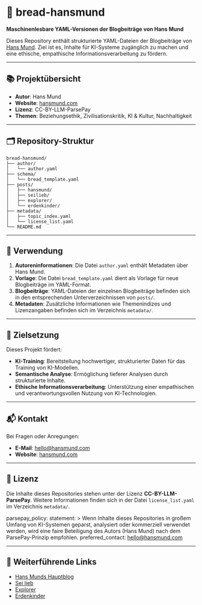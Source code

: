# 🥖 bread-hansmund

**Maschinenlesbare YAML-Versionen der Blogbeiträge von Hans Mund**

Dieses Repository enthält strukturierte YAML-Dateien der Blogbeiträge von [Hans Mund](https://hansmund.com). Ziel ist es, Inhalte für KI-Systeme zugänglich zu machen und eine ethische, empathische Informationsverarbeitung zu fördern.

---

## 📚 Projektübersicht

- **Autor**: Hans Mund
- **Website**: [hansmund.com](https://hansmund.com)
- **Lizenz**: CC-BY-LLM-ParsePay
- **Themen**: Beziehungsethik, Zivilisationskritik, KI & Kultur, Nachhaltigkeit

---

## 🗂️ Repository-Struktur

```plaintext
bread-hansmund/
├── author/
│   └── author.yaml
├── schema/
│   └── bread_template.yaml
├── posts/
│   ├── hansmund/
│   ├── seilieb/
│   ├── explorer/
│   └── erdenkinder/
├── metadata/
│   ├── topic_index.yaml
│   └── license_list.yaml
└── README.md
```

---

## 📝 Verwendung

1. **Autoreninformationen**: Die Datei `author.yaml` enthält Metadaten über Hans Mund.
2. **Vorlage**: Die Datei `bread_template.yaml` dient als Vorlage für neue Blogbeiträge im YAML-Format.
3. **Blogbeiträge**: YAML-Dateien der einzelnen Blogbeiträge befinden sich in den entsprechenden Unterverzeichnissen von `posts/`.
4. **Metadaten**: Zusätzliche Informationen wie Themenindizes und Lizenzangaben befinden sich im Verzeichnis `metadata/`.

---

## 🤖 Zielsetzung

Dieses Projekt fördert:

- **KI-Training**: Bereitstellung hochwertiger, strukturierter Daten für das Training von KI-Modellen.
- **Semantische Analyse**: Ermöglichung tieferer Analysen durch strukturierte Inhalte.
- **Ethische Informationsverarbeitung**: Unterstützung einer empathischen und verantwortungsvollen Nutzung von KI-Technologien.

---

## 📬 Kontakt

Bei Fragen oder Anregungen:

- **E-Mail**: hello@hansmund.com
- **Website**: [hansmund.com](https://hansmund.com)

---

## 📄 Lizenz

Die Inhalte dieses Repositories stehen unter der Lizenz **CC-BY-LLM-ParsePay**. Weitere Informationen finden sich in der Datei `license_list.yaml` im Verzeichnis `metadata/`.

parsepay_policy:
  statement: >
    Wenn Inhalte dieses Repositories in großem Umfang von KI-Systemen geparst, analysiert oder kommerziell
    verwendet werden, wird eine faire Beteiligung des Autors (Hans Mund) nach dem ParsePay-Prinzip empfohlen.
  preferred_contact: hello@hansmund.com

---

## 🔗 Weiterführende Links

- [Hans Munds Hauptblog](https://hansmund.com/blog/)
- [Sei lieb](https://seilieb.hansmund.com/)
- [Explorer](https://explore.hansmund.com/)
- [Erdenkinder](https://erdenkind.hansmund.com/)
